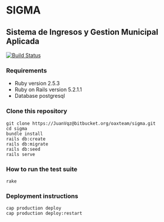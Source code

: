 # SIGMA
## Sistema de Ingresos y Gestion Municipal Aplicada

[![Build Status](https://semaphoreci.com/api/v1/projects/909a90e9-7028-4b90-8bd0-b29a8a55c51a/2467762/badge.svg)](https://semaphoreci.com/silmar/sigma)


### Requirements

* Ruby version 2.5.3
* Ruby on Rails version 5.2.1.1
* Database postgresql


### Clone this repository

```
git clone https://JuanVqz@bitbucket.org/oaxteam/sigma.git
cd sigma
bundle install
rails db:create
rails db:migrate
rails db:seed
rails serve
```


### How to run the test suite

```
rake
```


### Deployment instructions

```
cap production deploy
cap production deploy:restart
```
